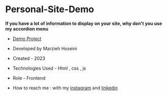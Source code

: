 # Personal-Site-Demo

**If you have a lot of information to display on your site, why don't you use my accordion menu**
- [Demo Project]([https://pouria-farahani-developer.github.io/Accordion-Menu-By-React/](https://marzyahh.github.io/Personal-Site-Demo/))

- Developed by Marzieh Hoseini

- Created - 2023

- Technologies Used - Html , css , js

- Role - Frontend

- How to reach me : with my [instagram](https://www.instagram.com/marzieh_hoseini_web) and [linkedin](https://www.linkedin.com/in/marzieh-hooseini-5a47a6177/)

